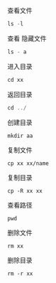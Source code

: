 查看文件
```js
ls -l
```

查看 隐藏文件
```js
ls - a
```

进入目录
```js
cd xx
```

返回目录

```js
cd ../
```

创建目录
```shell
mkdir aa
```
复制文件

```
cp xx xx/name
```
复制目录

```
cp -R xx xx
```

查看路径

```
pwd
```

删除文件

```
rm xx
```

删除目录

```
rm -r xx
```

